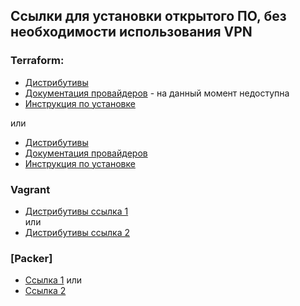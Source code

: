 ## Ссылки для установки открытого ПО, без необходимости использования VPN

### Terraform:  

  - [Дистрибутивы](https://hashicorp-releases.yandexcloud.net/terraform/)   
  - [Документация провайдеров](https://registry.tfpla.net/browse/providers) - на данный момент недоступна  
  - [Инструкция по установке](https://cloud.yandex.ru/docs/tutorials/infrastructure-management/terraform-quickstart#configure-terraform)
  
или

  - [Дистрибутивы](https://releases.comcloud.xyz/terraform/)   
  - [Документация провайдеров](https://docs.comcloud.xyz/)   
  - [Инструкция по установке](https://github.com/netology-code/devops-materials/blob/master/terraformregistry.md)

### Vagrant
- [Дистрибутивы ссылка 1](https://hashicorp-releases.yandexcloud.net/vagrant/)    
  или   
- [Дистрибутивы ссылка 2](https://vagrant.comcloud.xyz/boxes/search)

### [Packer]

- [Ссылка 1](https://hashicorp-releases.yandexcloud.net/packer/)
или   
-  [Ссылка 2](https://packer.comcloud.xyz/)

  

